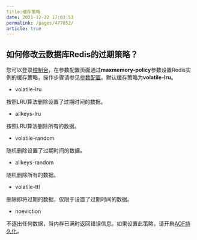 ```yaml
---
title:缓存策略
date: 2021-12-22 17:03:53
permalink: /pages/477052/
article: true
---
```


## 如何修改云数据库Redis的过期策略？

您可以登录[控制台](https://console.capitalonline.net/dbinstances)，在参数配置页面通过**maxmemory-policy**参数设置Redis实例的缓存策略，操作步骤请参见[参数配置](./../05.操作指南/08.参数配置)。默认缓存策略为**volatile-lru**。

- volatile-lru

按照LRU算法删除设置了过期时间的数据。

- allkeys-lru

按照LRU算法删除所有的数据。

- volatile-random

随机删除设置了过期时间的数据。

- allkeys-random

随机删除所有的数据。

- volatile-ttl

删除即将过期的数据，仅限于设置了过期时间的数据。

- noeviction

不逐出任何数据，当内存已满时返回错误信息。如果设置此策略，请开启[AOF持久化](./../09.常见问题/04.持久化.md)。

